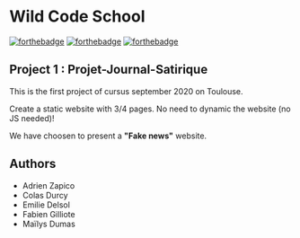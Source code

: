 # Wild Code School
[![forthebadge](http://forthebadge.com/images/badges/built-with-love.svg)](http://forthebadge.com) [![forthebadge](https://forthebadge.com/images/badges/uses-html.svg)](https://forthebadge.com) [![forthebadge](https://forthebadge.com/images/badges/uses-css.svg)](https://forthebadge.com)

## Project 1 : Projet-Journal-Satirique
This is the first project of cursus september 2020 on Toulouse.

Create a static website with 3/4 pages. No need to dynamic the website (no JS needed)!

We have choosen to present a **"Fake news"** website.
 

## Authors
- Adrien Zapico
- Colas Durcy
- Emilie Delsol
- Fabien Gilliote
- Maïlys Dumas

